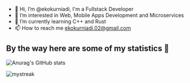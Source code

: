 - 👋 Hi, I’m @ekokurniadi, I'm a Fullstack Developer
- 👀 I’m interested in Web, Mobile Apps Development and Microservices
- 🌱 I’m currently learning C++ and Rust
- 📫 How to reach me ekokurniadi.02@gmail.com


## By the way here are some of my statistics 🚀
![Anurag's GitHub stats](https://github-readme-stats.vercel.app/api?username=ekokurniadi&show_icons=true&theme=tokyonight)

<img src="https://github-readme-streak-stats.herokuapp.com/?user=ekokurniadi&theme=tokyonight" alt="mystreak"/>


